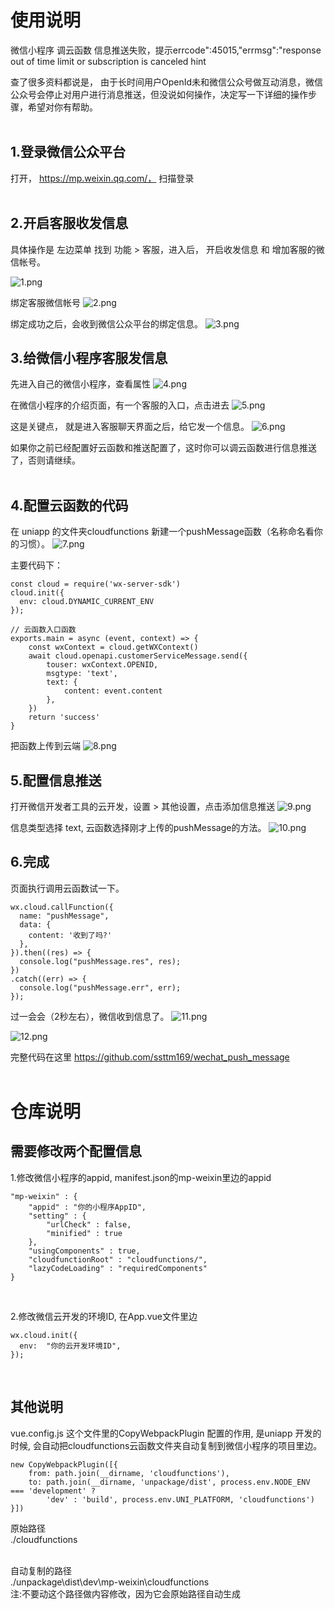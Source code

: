 # 使用说明

微信小程序 调云函数 信息推送失败，提示errcode":45015,"errmsg":"response out of time limit or subscription is canceled hint<br>

查了很多资料都说是， 由于长时间用户OpenId未和微信公众号做互动消息，微信公众号会停止对用户进行消息推送，但没说如何操作，决定写一下详细的操作步骤，希望对你有帮助。<br><br>


## 1.登录微信公众平台
打开， https://mp.weixin.qq.com/， 扫描登录<br><br>



## 2.开启客服收发信息
具体操作是 左边菜单  找到 功能 > 客服，进入后，  开启收发信息  和  增加客服的微信帐号。

![1.png](https://p3-juejin.byteimg.com/tos-cn-i-k3u1fbpfcp/14387177bd944ddb9996220e28d611f1~tplv-k3u1fbpfcp-watermark.image?)


绑定客服微信帐号
![2.png](https://p6-juejin.byteimg.com/tos-cn-i-k3u1fbpfcp/bcd525c5207b4fad9ee1391ab1c63150~tplv-k3u1fbpfcp-watermark.image?)


绑定成功之后，会收到微信公众平台的绑定信息。
![3.png](https://p1-juejin.byteimg.com/tos-cn-i-k3u1fbpfcp/92e6496536114602980241d7efdea4d6~tplv-k3u1fbpfcp-watermark.image?)




## 3.给微信小程序客服发信息

先进入自己的微信小程序，查看属性
![4.png](https://p1-juejin.byteimg.com/tos-cn-i-k3u1fbpfcp/9dcf6fba23f14fcdafd2eb15ceedc99d~tplv-k3u1fbpfcp-watermark.image?)


在微信小程序的介绍页面，有一个客服的入口，点击进去
![5.png](https://p1-juejin.byteimg.com/tos-cn-i-k3u1fbpfcp/631c1d63aa9e4cb88fb0a403a6bc191f~tplv-k3u1fbpfcp-watermark.image?)


这是关键点， 就是进入客服聊天界面之后，给它发一个信息。
![6.png](https://p9-juejin.byteimg.com/tos-cn-i-k3u1fbpfcp/292123d20ab14340ad7cc1659ffea796~tplv-k3u1fbpfcp-watermark.image?)


如果你之前已经配置好云函数和推送配置了，这时你可以调云函数进行信息推送了，否则请继续。<br><br>

## 4.配置云函数的代码

在 uniapp 的文件夹cloudfunctions 新建一个pushMessage函数（名称命名看你的习惯）。
![7.png](https://p9-juejin.byteimg.com/tos-cn-i-k3u1fbpfcp/f04c89a4542848e899f2ed3b1ea2abe4~tplv-k3u1fbpfcp-watermark.image?)

主要代码下：
```
const cloud = require('wx-server-sdk')
cloud.init({
  env: cloud.DYNAMIC_CURRENT_ENV
});
 
// 云函数入口函数
exports.main = async (event, context) => {
    const wxContext = cloud.getWXContext()
    await cloud.openapi.customerServiceMessage.send({
        touser: wxContext.OPENID,
        msgtype: 'text',
        text: {
            content: event.content
        },
    })
    return 'success'
}
```


把函数上传到云端
![8.png](https://p6-juejin.byteimg.com/tos-cn-i-k3u1fbpfcp/bdae527789724701893911ed6745ffc0~tplv-k3u1fbpfcp-watermark.image?)


 

## 5.配置信息推送
打开微信开发者工具的云开发，设置 > 其他设置，点击添加信息推送
![9.png](https://p6-juejin.byteimg.com/tos-cn-i-k3u1fbpfcp/3dd85686b51e43378b6782cbe62ffbb0~tplv-k3u1fbpfcp-watermark.image?)


信息类型选择 text,  云函数选择刚才上传的pushMessage的方法。
![10.png](https://p9-juejin.byteimg.com/tos-cn-i-k3u1fbpfcp/1e995402ee5741569a21b27088bf5d28~tplv-k3u1fbpfcp-watermark.image?)



## 6.完成
页面执行调用云函数试一下。

```
wx.cloud.callFunction({
  name: "pushMessage",
  data: {
    content: '收到了吗?'
  },
}).then((res) => {
  console.log("pushMessage.res", res);
})
.catch((err) => {
  console.log("pushMessage.err", err);
});
```

过一会会（2秒左右），微信收到信息了。
![11.png](https://p9-juejin.byteimg.com/tos-cn-i-k3u1fbpfcp/b232524d846e4efebb211c980ef4cc7b~tplv-k3u1fbpfcp-watermark.image?)


![12.png](https://p3-juejin.byteimg.com/tos-cn-i-k3u1fbpfcp/8e905ee0f54944fa9cbdb4ff5c882397~tplv-k3u1fbpfcp-watermark.image?)



完整代码在这里
https://github.com/ssttm169/wechat_push_message<br><br>



# 仓库说明

## 需要修改两个配置信息<br>


1.修改微信小程序的appid, manifest.json的mp-weixin里边的appid
```
"mp-weixin" : {
    "appid" : "你的小程序AppID",
    "setting" : {
        "urlCheck" : false,
        "minified" : true
    },
    "usingComponents" : true,
    "cloudfunctionRoot" : "cloudfunctions/",
    "lazyCodeLoading" : "requiredComponents"
}
```
<br>

2.修改微信云开发的环境ID, 在App.vue文件里边
```
wx.cloud.init({
  env:  "你的云开发环境ID",
});
```
<br>

## 其他说明<br>

vue.config.js 这个文件里的CopyWebpackPlugin 配置的作用, 是uniapp 开发的时候, 会自动把cloudfunctions云函数文件夹自动复制到微信小程序的项目里边。<br>

```
new CopyWebpackPlugin([{
	from: path.join(__dirname, 'cloudfunctions'),
	to: path.join(__dirname, 'unpackage/dist', process.env.NODE_ENV === 'development' ?
		'dev' : 'build', process.env.UNI_PLATFORM, 'cloudfunctions')
}])
```

原始路径<br>
./cloudfunctions<br><br>

自动复制的路径<br>
./unpackage\dist\dev\mp-weixin\cloudfunctions<br>
注:不要动这个路径做内容修改，因为它会原始路径自动生成
